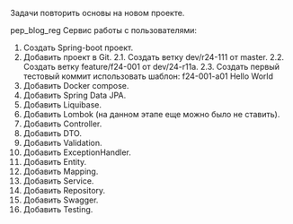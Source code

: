 Задачи повторить основы на новом проекте.

pep_blog_reg
Сервис работы с пользователями:

 1. Создать Spring-boot проект.
 2. Добавить проект в Git.
    2.1. Создать ветку dev/r24-111 от master.
    2.2. Создать ветку feature/f24-001 от dev/24-r11a.
    2.3. Создать первый тестовый коммит использовать шаблон:
         f24-001-a01
         Hello World
 3. Добавить Docker compose.
 4. Добавить Spring Data JPA.
 5. Добавить Liquibase.
 6. Добавить Lombok (на данном этапе еще можно было не ставить).
 7. Добавить Controller.
 8. Добавить DTO.
 9. Добавить Validation.
10. Добавить ExceptionHandler.
11. Добавить Entity.
12. Добавить Mapping.
13. Добавить Service.
14. Добавить Repository.
15. Добавить Swagger.
16. Добавить Testing.
